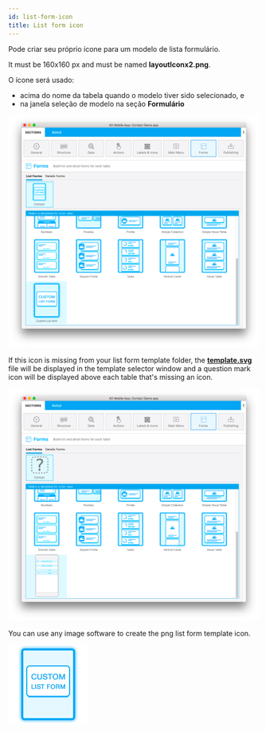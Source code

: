 ```yaml
---
id: list-form-icon
title: List form icon
---
```


Pode criar seu próprio ícone para um modelo de lista formulário.

It must be 160x160 px and must be named **layoutIconx2.png**.

O ícone será usado:

* acima do nome da tabela quando o modelo tiver sido selecionado, e
* na janela seleção de modelo na seção **Formulário**

![Custom listform template](img/custom-listform-template.png)

If this icon is missing from your list form template folder, the [**template.svg**](list-form-template.md) file will be displayed in the template selector window and a question mark icon will be displayed above each table that's missing an icon.

![Missing listform icon custom template](img/missing-listform-icon-custom-template.png)

You can use any image software to create the png list form template icon.

![Custom listform template icon](img/custom-list-form-icon.png)
